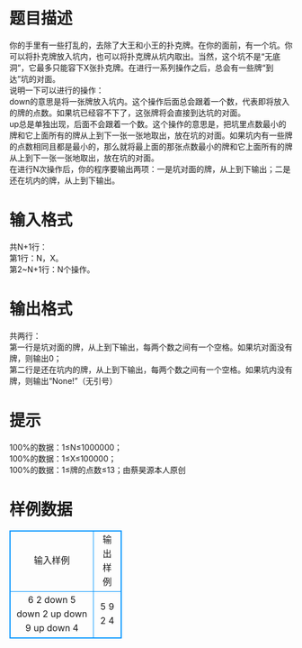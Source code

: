 # 

 
 # 题目描述 
你的手里有一些打乱的，去除了大王和小王的扑克牌。在你的面前，有一个坑。你可以将扑克牌放入坑内，也可以将扑克牌从坑内取出。当然，这个坑不是“无底洞”，它最多只能容下X张扑克牌。在进行一系列操作之后，总会有一些牌“到达”坑的对面。<BR>说明一下可以进行的操作：<BR>down的意思是将一张牌放入坑内。这个操作后面总会跟着一个数，代表即将放入的牌的点数。如果坑已经容不下了，这张牌将会直接到达坑的对面。<BR>up总是单独出现，后面不会跟着一个数。这个操作的意思是，把坑里点数最小的牌和它上面所有的牌从上到下一张一张地取出，放在坑的对面。如果坑内有一些牌的点数相同且都是最小的，那么就将最上面的那张点数最小的牌和它上面所有的牌从上到下一张一张地取出，放在坑的对面。<BR>在进行N次操作后，你的程序要输出两项：一是坑对面的牌，从上到下输出；二是还在坑内的牌，从上到下输出。 

 
 # 输入格式 
共N+1行：<BR>第1行：N，X。<BR>第2~N+1行：N个操作。 

 
 # 输出格式 
共两行：<BR>第一行是坑对面的牌，从上到下输出，每两个数之间有一个空格。如果坑对面没有牌，则输出0；<BR>第二行是还在坑内的牌，从上到下输出，每两个数之间有一个空格。如果坑内没有牌，则输出“None!”（无引号） 

 
 # 提示 
100%的数据：1≤N≤1000000；<BR>100%的数据：1≤X≤100000；<BR>100%的数据：1≤牌的点数≤13；由蔡昊源本人原创 
# 样例数据
<style>
        table,table tr th, table tr td { border:1px solid #0094ff; }
        table { width: 200px; min-height: 25px; line-height: 25px; text-align: center; border-collapse: collapse;}   
    </style>
<table>
	<tr>
		<td>输入样例</td>
		<td>输出样例</td>
	</tr>
<tr><td>6 2
down 5
down 2
up
down 9
up
down 4</td><td>5 9 2
4</td></tr></table>
